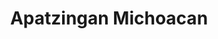 ---
title: Apatzingan Michoacan
url: /apatzingan-michoacan/
latitude: 19.085
longitude: -102.352
---